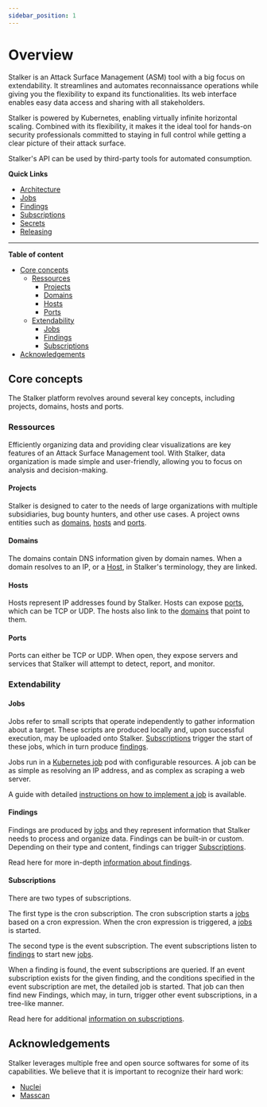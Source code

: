 ```yaml
---
sidebar_position: 1
---
```


# Overview

Stalker is an Attack Surface Management (ASM) tool with a big focus on extendability. It streamlines and automates reconnaissance operations while giving you the flexibility to expand its functionalities. Its web interface enables easy data access and sharing with all stakeholders.

Stalker is powered by Kubernetes, enabling virtually infinite horizontal scaling. Combined with its flexibility, it makes it the ideal tool for hands-on security professionals committed to staying in full control while getting a clear picture of their attack surface.

Stalker's API can be used by third-party tools for automated consumption.

**Quick Links**

- [Architecture](./architecture.md)
- [Jobs](./implementing-jobs.md)
- [Findings](./findings.md)
- [Subscriptions](./subscriptions.md)
- [Secrets](./secrets.md)
- [Releasing](./releasing.md)

---

**Table of content**

- [Core concepts](#core-concepts)
  - [Ressources](#ressources)
    - [Projects](#projects)
    - [Domains](#domains)
    - [Hosts](#hosts)
    - [Ports](#ports)
  - [Extendability](#extendability)
    - [Jobs](#jobs)
    - [Findings](#findings)
    - [Subscriptions](#subscriptions)
- [Acknowledgements](#acknowledgements)

## Core concepts

The Stalker platform revolves around several key concepts, including projects, domains, hosts and ports.

### Ressources

Efficiently organizing data and providing clear visualizations are key features of an Attack Surface Management tool. With Stalker, data organization is made simple and user-friendly, allowing you to focus on analysis and decision-making.

#### Projects

Stalker is designed to cater to the needs of large organizations with multiple subsidiaries, bug bounty hunters, and other use cases. A project owns entities such as [domains](#domains), [hosts](#hosts) and [ports](#ports).

#### Domains

The domains contain DNS information given by domain names. When a domain resolves to an IP, or a [Host](#hosts), in Stalker's terminology, they are linked.

#### Hosts

Hosts represent IP addresses found by Stalker. Hosts can expose [ports](#ports), which can be TCP or UDP. The hosts also link to the [domains](#domains) that point to them.

#### Ports

Ports can either be TCP or UDP. When open, they expose servers and services that Stalker will attempt to detect, report, and monitor.

### Extendability

#### Jobs

Jobs refer to small scripts that operate independently to gather information about a target. These scripts are produced locally and, upon successful execution, may be uploaded onto Stalker. [Subscriptions](#subscriptions) trigger the start of these jobs, which in turn produce [findings](#findings).

Jobs run in a [Kubernetes job](https://kubernetes.io/docs/concepts/workloads/controllers/job/) pod with configurable resources. A job can be as simple as resolving an IP address, and as complex as scraping a web server.

A guide with detailed [instructions on how to implement a job](./implementing-jobs.md) is available.

#### Findings

Findings are produced by [jobs](#jobs) and they represent information that Stalker needs to process and organize data. Findings can be built-in or custom. Depending on their type and content, findings can trigger [Subscriptions](#subscriptions).

Read here for more in-depth [information about findings](./findings.md).

#### Subscriptions

There are two types of subscriptions.

The first type is the cron subscription. The cron subscription starts a [jobs](#jobs) based on a cron expression. When the cron expression is triggered, a [jobs](#jobs) is started.

The second type is the event subscription. The event subscriptions listen to [findings](#findings) to start new [jobs](#jobs).

When a finding is found, the event subscriptions are queried. If an event subscription exists for the given finding, and the conditions specified in the event subscription are met, the detailed job is started. That job can then find new Findings, which may, in turn, trigger other event subscriptions, in a tree-like manner.

Read here for additional [information on subscriptions](./subscriptions.md).

## Acknowledgements

Stalker leverages multiple free and open source softwares for some of its capabilities. We believe that it is important to recognize their hard work:

- [Nuclei](https://github.com/projectdiscovery/nuclei)
- [Masscan](https://github.com/robertdavidgraham/masscan)
